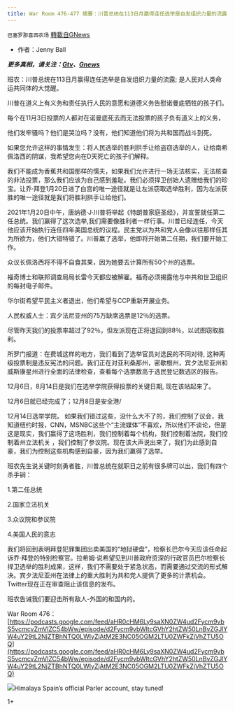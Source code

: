 ```yaml
---
title: War Room 476-477 摘要：川普总统在113日月赢得连任选举是自发组织力量的流露; 是人民对人类命运共同体的大觉醒。
---
```

`巴塞罗那喜西农场` [轉載自GNews](https://gnews.org/zh-hans/530909/)

- 作者：Jenny Ball


***更多真相，请关注：[Gtv](https://gtv.org/)、[Gnews](https://gnews.org/)***

班农：川普总统在113日月赢得连任选举是自发组织力量的流露; 是人民对人类命运共同体的大觉醒。

川普在道义上有义务和责任执行人民的意愿和道德义务告慰诺曼底牺牲的孩子们。

每个在11月3日投票的人都对在诺曼底死去而无法投票的孩子负有道义上的义务，

他们发牢骚吗？他们是哭泣吗？没有，他们知道他们将为共和国而战斗到死。

如果您允许这样的事情发生：将人民选举的胜利拱手让给盗窃选举的人，让给南希佩洛西的阴谋，我希望您向在D天死亡的孩子们解释。

我们不能成为香蕉共和国那样的懦夫，如果我们允许进行一场无法核实，无法核查的非法投票，那么我们应该为自己感到羞耻。我们必须捍卫创始人遗赠给我们的珍宝。让乔·拜登1月20日进了白宫的唯一途径就是让左派窃取选举胜利，因为左派获胜的唯一途径就是我们将胜利拱手让给他们。

2021年1月20日中午，唐纳德·J·川普将举起《特朗普家庭圣经》，并宣誓就任第二任总统。我们赢得了这次选举,我们需要像胜利者一样行事。川普已经连任，今天他应该开始执行连任四年美国总统的议程。民主党以为共和党人会像以往那样任其为所欲为，他们大错特错了。川普赢了选举，他即将开始第二任期，我们要开始工作。

众议长佩洛西将不得不自食其果，因为她要去计算所有50个州的选票。

福奇博士和联邦调查局局长雷今天都应被解雇。福奇必须揭露他与中共和世卫组织的每封电子邮件。

华尔街希望平民主义者退出，他们希望与CCP重新开展业务。

人民权威人士：宾夕法尼亚州的75万缺席选票是12％的选票。

尽管昨天我们的投票率超过了92％，但左派现在正将退回到88％，以试图窃取胜利。

所罗门报道：在费城这样的地方，我们看到了选举官员对选民的不同对待, 这种两级投票制是违反宪法的问题。我们正在对亚利桑那州，密歇根州，宾夕法尼亚州和威斯康星州进行全面的法律检查，查看每个选票数高于选民登记数选区的报告。

12月6日，8月14日是我们在选举学院获得投票的关键日期, 现在该站起来了。

12月6日就已经完成了；12月8日是安全港/

12月14日选举学院。 如果我们错过这些，没什么大不了的，我们控制了议会，我知道纽约时报，CNN，MSNBC这些个“主流媒体”不喜欢，所以他们不谈论，但是这是现实，我们赢得了这场胜利，我们控制着每个机构，我们控制着法院，我们控制着州立法机关 ，我们控制了参议院。现在该大声说出来了，我们为此感到自豪，我们为控制这些机构感到自豪，因为我们赢得了选举。

班农先生说关键时刻勇者胜，川普总统在就职日之前有很多牌可以出，我们有四个杀手锏：

1.第二任总统

2.国家立法机关

3.众议院和参议院

4.美国人民的意志

我们将回到表明拜登犯罪集团出卖美国的“地狱硬盘”，检察长巴尔今天应该任命起诉乔·拜登的特别检察官。拉希姆·说希望见到川普政府资深的行政官员巴尔检察长捍卫选举的胜利成果，这样，我们不需要处于紧急状态，而需要通过交流的形式解决。宾夕法尼亚州在法律上的重大胜利为共和党人提供了更多的计票机会。Twitter现在正在审查阻止该信息的发布。

班农告诫我们要迎击所有敌人-外国的和国内的。

War Room 476：[https://podcasts.google.com/feed/aHR0cHM6Ly9saXN0ZW4ud2Fycm9vbS5vcmcvZmVlZC54bWw/episode/d2Fycm9vbWltcGVhY2htZW50LnBvZGJlYW4uY29tL2NjZTBhNTQ0LWIyZjAtM2E3NC05OGM2LTU0ZWFkZjVhZTU5OQ](https://podcasts.google.com/feed/aHR0cHM6Ly9saXN0ZW4ud2Fycm9vbS5vcmcvZmVlZC54bWw/episode/d2Fycm9vbWltcGVhY2htZW50LnBvZGJlYW4uY29tL2NjZTBhNTQ0LWIyZjAtM2E3NC05OGM2LTU0ZWFkZjVhZTU5OQ)



![]()![](https://gnews-media-offload.s3.amazonaws.com/wp-content/uploads/2020/11/03174100/image0-15.jpg)Himalaya Spain’s official Parler account, stay tuned!

1+
